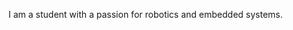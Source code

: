 I am a student with a passion for robotics and embedded systems. 
<!---
icyke-tech/icyke-tech is a ✨ special ✨ repository because its `README.md` (this file) appears on your GitHub profile.
You can click the Preview link to take a look at your changes.
--->
